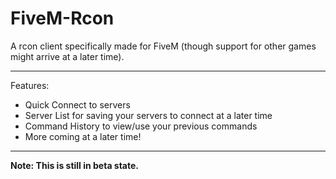 # FiveM-Rcon

A rcon client specifically made for FiveM (though support for other games might arrive at a later time).

---

Features:
* Quick Connect to servers
* Server List for saving your servers to connect at a later time
* Command History to view/use your previous commands
* More coming at a later time!

---

**Note: This is still in beta state.**
